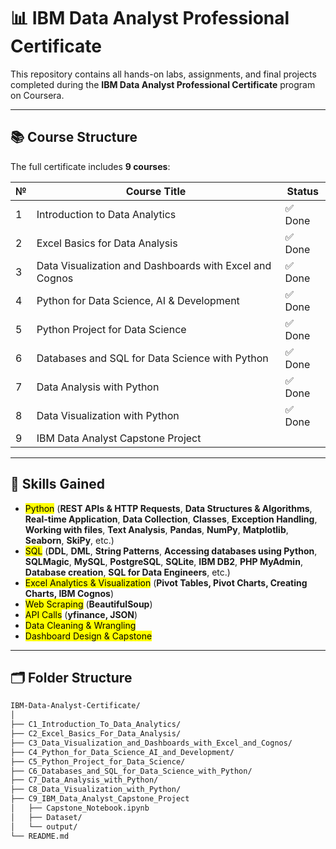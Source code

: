 # 📊 IBM Data Analyst Professional Certificate

This repository contains all hands-on labs, assignments, and final projects completed during the **IBM Data Analyst Professional Certificate** program on Coursera.

---

## 📚 Course Structure

The full certificate includes **9 courses**:

| № | Course Title                                            | Status     |
|---|----------------------------------------------------------|------------|
| 1 | Introduction to Data Analytics                           | ✅ Done     |
| 2 | Excel Basics for Data Analysis                           | ✅ Done     |
| 3 | Data Visualization and Dashboards with Excel and Cognos  | ✅ Done     |
| 4 | Python for Data Science, AI & Development                | ✅ Done     |
| 5 | Python Project for Data Science                          | ✅ Done     |
| 6 | Databases and SQL for Data Science with Python           | ✅ Done     |
| 7 | Data Analysis with Python                                | ✅ Done     |
| 8 | Data Visualization with Python                           | ✅ Done     |
| 9 | IBM Data Analyst Capstone Project                        |      |

---

## 🧠 Skills Gained

- <mark>Python</mark> (<b>REST APIs & HTTP Requests</b>, <b>Data Structures & Algorithms</b>, <b>Real-time Application</b>, <b>Data Collection</b>, <b>Classes</b>, <b>Exception Handling</b>, <b>Working with files</b>, <b>Text Analysis</b>, <b>Pandas</b>, <b>NumPy</b>, <b>Matplotlib</b>, <b>Seaborn</b>, <b>SkiPy</b>, etc.)
- <mark>SQL</mark> (<b>DDL</b>, <b>DML</b>, <b>String Patterns</b>, <b>Accessing databases using Python</b>, <b>SQLMagic</b>, <b>MySQL</b>, <b>PostgreSQL</b>, <b>SQLite</b>, <b>IBM DB2</b>, <b>PHP MyAdmin</b>, <b>Database creation</b>, <b>SQL for Data Engineers</b>, etc.)
- <mark>Excel Analytics & Visualization</mark> (<b>Pivot Tables, Pivot Charts, Creating Charts, IBM Cognos</b>)
- <mark>Web Scraping</mark> (<b>BeautifulSoup</b>)
- <mark>API Calls</mark> (<b>yfinance, JSON</b>)
- <mark>Data Cleaning & Wrangling</mark>
- <mark>Dashboard Design & Capstone</mark>

---

## 🗂️ Folder Structure

```bash
IBM-Data-Analyst-Certificate/
│
├── C1_Introduction_To_Data_Analytics/
├── C2_Excel_Basics_For_Data_Analysis/
├── C3_Data_Visualization_and_Dashboards_with_Excel_and_Cognos/
├── C4_Python_for_Data_Science_AI_and_Development/
├── C5_Python_Project_for_Data_Science/
├── C6_Databases_and_SQL_for_Data_Science_with_Python/
├── C7_Data_Analysis_with_Python/
├── C8_Data_Visualization_with_Python/
├── C9_IBM_Data_Analyst_Capstone_Project
│   ├── Capstone_Notebook.ipynb
│   ├── Dataset/
│   └── output/
└── README.md

